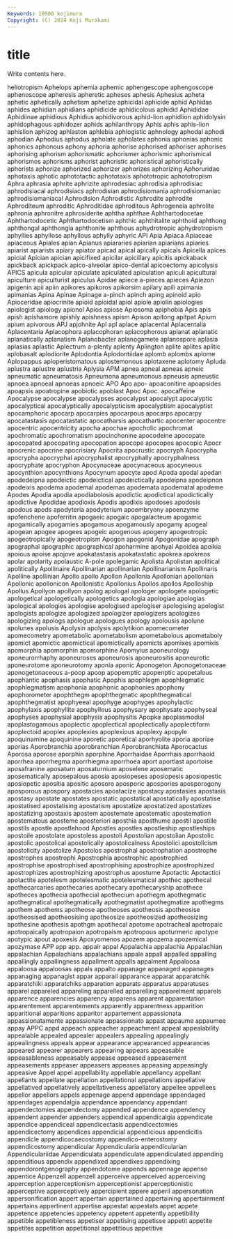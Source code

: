 ```yaml
---
Keywords: 19508 kojimura
Copyright: (C) 2024 Koji Murakami
---
```


# title

Write contents here.



heliotropism
Aphelops aphemia aphemic aphengescope aphengoscope aphenoscope apheresis apheretic apheses aphesis
Aphesius apheta aphetic aphetically aphetism aphetize aphicidal aphicide aphid Aphidas
aphides aphidian aphidians aphidicide aphidicolous aphidid Aphididae Aphidiinae aphidious Aphidius
aphidivorous aphid-lion aphidlion aphidolysin aphidophagous aphidozer aphids aphilanthropy Aphis aphis
aphis-lion aphislion aphizog aphlaston aphlebia aphlogistic aphnology aphodal aphodi aphodian
Aphodius aphodus apholate apholates aphonia aphonias aphonic aphonics aphonous aphony
aphoria aphorise aphorised aphoriser aphorises aphorising aphorism aphorismatic aphorismer aphorismic
aphorismical aphorismos aphorisms aphorist aphoristic aphoristical aphoristically aphorists aphorize aphorized
aphorizer aphorizes aphorizing Aphoruridae aphotaxis aphotic aphototactic aphototaxis aphototropic aphototropism
Aphra aphrasia aphrite aphrizite aphrodesiac aphrodisia aphrodisiac aphrodisiacal aphrodisiacs aphrodisian
aphrodisiomania aphrodisiomaniac aphrodisiomaniacal Aphrodision Aphrodistic Aphrodite aphrodite Aphroditeum aphroditic Aphroditidae
aphroditous Aphrogeneia aphrolite aphronia aphronitre aphrosiderite aphtha aphthae Aphthartodocetae Aphthartodocetic
Aphthartodocetism aphthic aphthitalite aphthoid aphthong aphthongal aphthongia aphthonite aphthous aphydrotropic
aphydrotropism aphyllies aphyllose aphyllous aphylly aphyric API Apia Apiaca Apiaceae
apiaceous Apiales apian Apianus apiararies apiarian apiarians apiaries apiarist apiarists
apiary apiator apicad apical apically apicals Apicella apices apicial Apician
apician apicifixed apicilar apicillary apicitis apickaback apickback apickpack apico-alveolar apico-dental
apicoectomy apicolysis APICS apicula apicular apiculate apiculated apiculation apiculi apicultural
apiculture apiculturist apiculus Apidae apiece a-pieces apieces Apiezon apigenin apii
apiin apikores apikoros apikorsim apilary apili apimania apimanias Apina Apinae
Apinage a-pinch apinch aping apinoid apio Apioceridae apiocrinite apioid apioidal
apiol apiole apiolin apiologies apiologist apiology apionol Apios apiose Apiosoma
apiphobia Apis apis apish apishamore apishly apishness apism Apison apitong
apitpat Apium apium apivorous APJ apjohnite Apl apl aplace aplacental
Aplacentalia Aplacentaria Aplacophora aplacophoran aplacophorous aplanat aplanatic aplanatically aplanatism Aplanobacter
aplanogamete aplanospore aplasia aplasias aplastic Aplectrum a-plenty aplenty Aplington aplite
aplites aplitic aplobasalt aplodiorite Aplodontia Aplodontiidae aplomb aplombs aplome Aplopappus
aploperistomatous aplostemonous aplotaxene aplotomy Apluda aplustra aplustre aplustria Aplysia APM
apnea apneal apneas apneic apneumatic apneumatosis Apneumona apneumonous apneusis apneustic
apnoea apnoeal apnoeas apnoeic APO Apo apo- apoaconitine apoapsides apoapsis
apoatropine apobiotic apoblast Apoc Apoc. apocaffeine Apocalypse apocalypse apocalypses apocalypst
apocalypt apocalyptic apocalyptical apocalyptically apocalypticism apocalyptism apocalyptist apocamphoric apocarp apocarpies
apocarpous apocarps apocarpy apocatastasis apocatastatic apocatharsis apocathartic apocenter apocentre apocentric
apocentricity apocha apochae apocholic apochromat apochromatic apochromatism apocinchonine apocodeine apocopate
apocopated apocopating apocopation apocope apocopes apocopic Apocr apocrenic apocrine apocrisiary
Apocrita apocrustic apocryph Apocrypha apocrypha apocryphal apocryphalist apocryphally apocryphalness apocryphate
apocryphon Apocynaceae apocynaceous apocyneous apocynthion apocynthions Apocynum apocyte apod Apoda
apodal apodan apodedeipna apodeictic apodeictical apodeictically apodeipna apodeipnon apodeixis apodema
apodemal apodemas apodemata apodematal apodeme Apodes Apodia apodia apodiabolosis apodictic
apodictical apodictically apodictive Apodidae apodioxis Apodis apodixis apodoses apodosis apodous
apods apodyteria apodyterium apoembryony apoenzyme apofenchene apoferritin apogaeic apogaic apogalacteum
apogamic apogamically apogamies apogamous apogamously apogamy apogeal apogean apogee apogees
apogeic apogenous apogeny apogeotropic apogeotropically apogeotropism Apogon apogonid Apogonidae apograph
apographal apographic apographical apoharmine apohyal Apoidea apoikia apoious apoise apojove
apokatastasis apokatastatic apokrea apokreos apolar apolarity apolaustic A-pole apolegamic Apolista
Apolistan apolitical apolitically Apollinaire Apollinarian apollinarian Apollinarianism Apollinaris Apolline apollinian
Apollo apollo Apollon Apollonia Apollonian apollonian Apollonic apollonicon Apollonistic Apollonius
Apollos apollos Apolloship Apollus Apollyon apollyon apolog apologal apologer apologete
apologetic apologetical apologetically apologetics apologia apologiae apologias apological apologies apologise
apologised apologiser apologising apologist apologists apologize apologized apologizer apologizers apologizes
apologizing apologs apologue apologues apology apolousis apolune apolunes apolusis Apolysin
apolysis apolytikion apomecometer apomecometry apometabolic apometabolism apometabolous apometaboly apomict apomictic
apomictical apomictically apomicts apomixes apomixis apomorphia apomorphin apomorphine Apomyius aponeurology
aponeurorrhaphy aponeuroses aponeurosis aponeurositis aponeurotic aponeurotome aponeurotomy aponia aponic Aponogeton
Aponogetonaceae aponogetonaceous a-poop apoop apopemptic apopenptic apopetalous apophantic apophasis apophatic
Apophis apophlegm apophlegmatic apophlegmatism apophonia apophonic apophonies apophony apophorometer apophthegm
apophthegmatic apophthegmatical apophthegmatist apophyeeal apophyge apophyges apophylactic apophylaxis apophyllite apophyllous
apophysary apophysate apophyseal apophyses apophysial apophysis apophysitis Apopka apoplasmodial apoplastogamous
apoplectic apoplectical apoplectically apoplectiform apoplectoid apoplex apoplexies apoplexious apoplexy apopyle
apoquinamine apoquinine aporetic aporetical aporhyolite aporia aporiae aporias Aporobranchia aporobranchian
Aporobranchiata Aporocactus Aporosa aporose aporphin aporphine Aporrhaidae Aporrhais aporrhaoid aporrhea
aporrhegma aporrhiegma aporrhoea aport aportlast aportoise aposafranine aposaturn aposaturnium aposelene
aposematic aposematically aposepalous aposia aposiopeses aposiopesis aposiopestic aposiopetic apositia apositic
aposoro aposporic apospories aposporogony aposporous apospory apostacies apostacize apostacy apostasies
apostasis apostasy apostate apostates apostatic apostatical apostatically apostatise apostatised apostatising
apostatism apostatize apostatized apostatizes apostatizing apostaxis apostem apostemate apostematic apostemation
apostematous aposteme aposteriori aposthia aposthume apostil apostille apostils apostle apostlehood
Apostles apostles apostleship apostleships apostoile apostolate apostoless apostoli Apostolian apostolian
Apostolic apostolic apostolical apostolically apostolicalness Apostolici apostolicism apostolicity apostolize Apostolos
apostrophal apostrophation apostrophe apostrophes apostrophi Apostrophia apostrophic apostrophied apostrophise apostrophised
apostrophising apostrophize apostrophized apostrophizes apostrophizing apostrophus apostume Apotactic Apotactici apotactite
apotelesm apotelesmatic apotelesmatical apothec apothecal apothecarcaries apothecaries apothecary apothecaryship apothece
apotheces apothecia apothecial apothecium apothegm apothegmatic apothegmatical apothegmatically apothegmatist apothegmatize
apothegms apothem apothems apotheose apotheoses apotheosis apotheosise apotheosised apotheosising apotheosize
apotheosized apotheosizing apothesine apothesis apothgm apotihecal apotome apotracheal apotropaic apotropaically
apotropaion apotropaism apotropous apoturmeric apotype apotypic apout apoxesis Apoxyomenos apozem
apozema apozemical apozymase APP app app. appair appal Appalachia appalachia
Appalachian appalachian Appalachians appalachians appale appall appalled appalling appallingly appallingness
appallment appalls appalment Appaloosa appaloosa appaloosas appals appalto appanage appanaged
appanages appanaging appanagist appar apparail apparance apparat apparatchik apparatchiki apparatchiks
apparation apparats apparatus apparatuses apparel appareled appareling apparelled apparelling apparelment
apparels apparence apparencies apparency apparens apparent apparentation apparentement apparentements apparently
apparentness apparition apparitional apparitions apparitor appartement appassionata appassionatamente appassionate appassionato
appast appaume appaumee appay APPC appd appeach appeacher appeachment appeal
appealability appealable appealed appealer appealers appealing appealingly appealingness appeals appear
appearance appearanced appearances appeared appearer appearers appearing appears appeasable appeasableness
appeasably appease appeased appeasement appeasements appeaser appeasers appeases appeasing appeasingly
appeasive Appel appel appellability appellable appellancy appellant appellants appellate appellation
appellational appellations appellative appellatived appellatively appellativeness appellatory appellee appellees appellor
appellors appels appenage append appendage appendaged appendages appendalgia appendance appendancy
appendant appendectomies appendectomy appended appendence appendency appendent appender appenders appendical
appendicalgia appendicate appendice appendiceal appendicectasis appendicectomies appendicectomy appendices appendicial appendicious
appendicitis appendicle appendicocaecostomy appendico-enterostomy appendicostomy appendicular Appendicularia appendicularian Appendiculariidae Appendiculata
appendiculate appendiculated appending appenditious appendix appendixed appendixes appendixing appendorontgenography appendotome
appends appennage appense appentice Appenzell appenzell apperceive apperceived apperceiving apperception
apperceptionism apperceptionist apperceptionistic apperceptive apperceptively appercipient appere apperil appersonation appersonification
appert appertain appertained appertaining appertainment appertains appertinent appertise appestat appestats
appet appete appetence appetencies appetency appetent appetently appetibility appetible appetibleness
appetiser appetising appetisse appetit appetite appetites appetition appetitional appetitious appetitive

